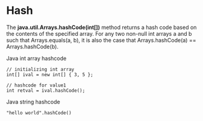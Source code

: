 # Hash

 The **java.util.Arrays.hashCode\(int\[\]\)** method returns a hash code based on the contents of the specified array. For any two non-null int arrays a and b such that Arrays.equals\(a, b\), it is also the case that Arrays.hashCode\(a\) == Arrays.hashCode\(b\).

Java int array hashcode

```text
// initializing int array
int[] ival = new int[] { 3, 5 };

// hashcode for value1
int retval = ival.hashCode();
```

Java string hashcode

 `"hello world".hashCode()`

